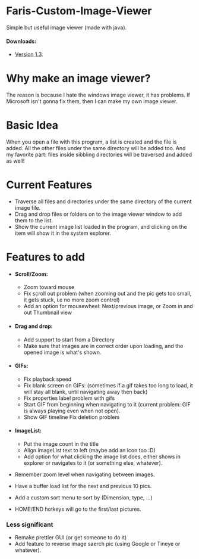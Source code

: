 # Faris-Custom-Image-Viewer
Simple but useful image viewer (made with java).

#### Downloads:
- [Version 1.3](http://www.filehosting.org/file/download/716023/XyO61lXGXBiNBkLO).

# Why make an image viewer?
The reason is because I hate the windows image viewer, it has problems. If Microsoft isn't gonna fix them, then I can make my own image viewer.

# Basic Idea
When you open a file with this program, a list is created and the file is added. All the other files under the same directory will be added too. And my favorite part: files inside sibbling directories will be traversed and added as well!

# Current Features
- Traverse all files and directories under the same directory of the current image file.
- Drag and drop files or folders on to the image viewer window to add them to the list.
- Show the current image list loaded in the program, and clicking on the item will show it in the system explorer.




# Features to add
- #### Scroll/Zoom:
	- Zoom toward mouse
	- Fix scroll out problem (when zooming out and the pic gets too small, it gets stuck, i.e no more zoom control)
	- Add an option for mousewheel: Next/previous image, or Zoom in and out
Thumbnail view
- #### Drag and drop:
	- Add support to start from a Directory
	- Make sure that images are in correct order upon loading, and the opened image is what's shown.
	 
- #### GIFs:
	- Fix playback speed
	- Fix blank screen on GIFs: (sometimes if a gif takes too long to load, it will stay all blank, until navigating away then back)
	- Fix properties label problem with gifs
	- Start GIF from beginning when navigating to it (current problem: GIF is always playing even when not open).
	- Show GIF timeline
Fix deletion problem
- #### ImageList:
	- Put the image count in the title
	- Align imageList text to left (maybe add an icon too :D)
	- Add option for what clicking the image list does, either shows in explorer or navigates to it (or something else, whatever).
- Remember zoom level when navigating between images.
- Have a buffer load list for the next and previous 10 pics.
- Add a custom sort menu to sort by (Dimension, type, …)
- HOME/END hotkeys will go to the first/last pictures.

### Less significant
- Remake prettier GUI (or get someone to do it)
- Add feature to reverse image saerch pic (using Google or Tineye or whatever).


